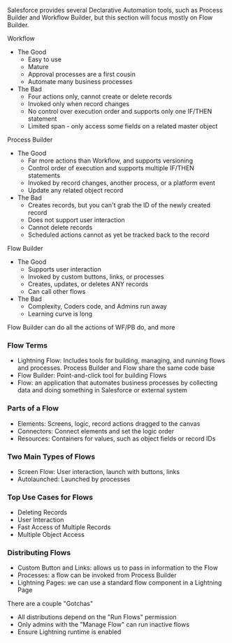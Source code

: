 Salesforce provides several Declarative Automation tools, such as Process Builder and Workflow Builder, but this section will focus mostly on Flow Builder. 

Workflow 
- The Good
  - Easy to use
  - Mature
  - Approval processes are a first cousin
  - Automate many business processes
- The Bad
  - Four actions only, cannot create or delete records
  - Invoked only when record changes
  - No control over execution order and supports only one IF/THEN statement
  - Limited span - only access some fields on a related master object

Process Builder
- The Good
  - Far more actions than Workflow, and supports versioning
  - Control order of execution and supports multiple IF/THEN statements
  - Invoked by record changes, another process, or a platform event
  - Update any related object record
- The Bad
  - Creates records, but you can't grab the ID of the newly created record
  - Does not support user interaction
  - Cannot delete records
  - Scheduled actions cannot as yet be tracked back to the record

Flow Builder
- The Good
  - Supports user interaction
  - Invoked by custom buttons, links, or processes
  - Creates, updates, or deletes ANY records
  - Can call other flows
- The Bad
  - Complexity, Coders code, and Admins run away
  - Learning curve is long

Flow Builder can do all the actions of WF/PB do, and more

### Flow Terms
- Lightning Flow: Includes tools for building, managing, and running flows and processes. Process Builder and Flow share the same code base
- Flow Builder: Point-and-click tool for building Flows
- Flow: an application that automates business processes by collecting data and doing something in Salesforce or external system

### Parts of a Flow
- Elements: Screens, logic, record actions dragged to the canvas
- Connectors: Connect elements and set the logic order
- Resources: Containers for values, such as object fields or record IDs

### Two Main Types of Flows
- Screen Flow: User interaction, launch with buttons, links
- Autolaunched: Launched by processes

### Top Use Cases for Flows
- Deleting Records
- User Interaction
- Fast Access of Multiple Records
- Multiple Object Access

### Distributing Flows
- Custom Button and Links: allows us to pass in information to the Flow
- Processes: a flow can be invoked from Process Builder
- Lightning Pages: we can use a standard flow component in a Lightning Page

There are a couple "Gotchas"
- All distributions depend on the "Run Flows" permission
- Only admins with the "Manage Flow" can run inactive flows
- Ensure Lightning runtime is enabled
